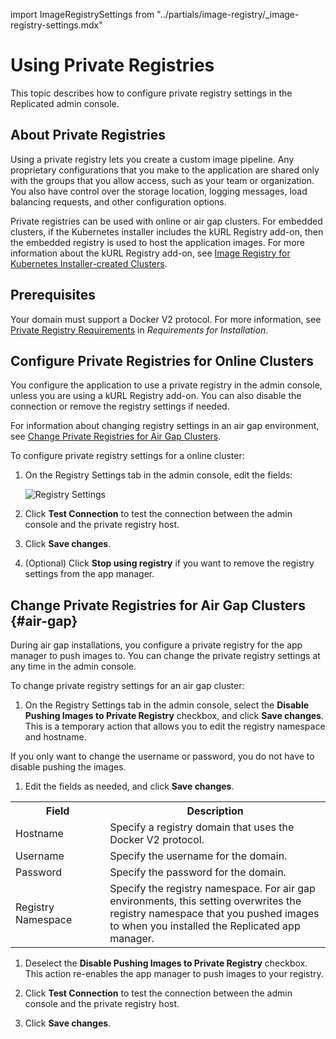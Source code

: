 import ImageRegistrySettings from "../partials/image-registry/_image-registry-settings.mdx"

# Using Private Registries

This topic describes how to configure private registry settings in the Replicated admin console.

## About Private Registries

Using a private registry lets you create a custom image pipeline. Any proprietary configurations that you make to the application are shared only with the groups that you allow access, such as your team or organization. You also have control over the storage location, logging messages, load balancing requests, and other configuration options.

Private registries can be used with online or air gap clusters. For embedded clusters, if the Kubernetes installer includes the kURL Registry add-on, then the embedded registry is used to host the application images. For more information about the kURL Registry add-on, see [Image Registry for Kubernetes Installer-created Clusters](image-registry-embedded-cluster).

## Prerequisites

Your domain must support a Docker V2 protocol. For more information, see [Private Registry Requirements](installing-general-requirements#private-registry-requirements) in _Requirements for Installation_.

## Configure Private Registries for Online Clusters

You configure the application to use a private registry in the admin console, unless you are using a kURL Registry add-on. You can also disable the connection or remove the registry settings if needed.

For information about changing registry settings in an air gap environment, see [Change Private Registries for Air Gap Clusters](#air-gap).

To configure private registry settings for a online cluster:

1. On the Registry Settings tab in the admin console, edit the fields:

     ![Registry Settings](/images/registry-settings.png)

     <ImageRegistrySettings/>

1. Click **Test Connection** to test the connection between the admin console and the private registry host.

1. Click **Save changes**.

1. (Optional) Click **Stop using registry** if you want to remove the registry settings from the app manager.

## Change Private Registries for Air Gap Clusters {#air-gap}

During air gap installations, you configure a private registry for the app manager to push images to. You can change the private registry settings at any time in the admin console.

To change private registry settings for an air gap cluster:

1. On the Registry Settings tab in the admin console, select the **Disable Pushing Images to Private Registry** checkbox, and click **Save changes**. This is a temporary action that allows you to edit the registry namespace and hostname.

  If you only want to change the username or password, you do not have to disable pushing the images.

1. Edit the fields as needed, and click **Save changes**.

  <table>
    <tr>
      <th width="30%">Field</th>
      <th width="70%">Description</th>
    </tr>
    <tr>
      <td>Hostname</td>
      <td>Specify a registry domain that uses the Docker V2 protocol.</td>
    </tr>
    <tr>
      <td>Username</td>
      <td>Specify the username for the domain.</td>
    </tr>
    <tr>
      <td>Password</td>
      <td>Specify the password for the domain.</td>
    </tr>
    <tr>
      <td>Registry Namespace</td>
      <td>Specify the registry namespace. For air gap environments, this setting overwrites the registry namespace that you pushed images to when you installed the Replicated app manager.</td>
    </tr>
  </table>

1. Deselect the **Disable Pushing Images to Private Registry** checkbox. This action re-enables the app manager to push images to your registry.

1. Click **Test Connection** to test the connection between the admin console and the private registry host.

1. Click **Save changes**.